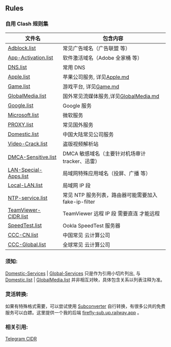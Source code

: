 ## Rules

### 自用 Clash 规则集

| 文件名                                                                                                 | 包含内容                                                                                                |
| ------------------------------------------------------------------------------------------------------ | ------------------------------------------------------------------------------------------------------- |
| [Adblock.list](https://github.com/LM-Firefly/Rules/blob/master/Adblock/Adblock.list)                   | 常见广告域名（广告联盟 等）                                                                             |
| [App-Activation.list](https://github.com/LM-Firefly/Rules/blob/master/Special/App-Activation.list)     | 软件激活域名（Adobe 全家桶 等）                                                                         |
| [DNS.list](https://github.com/LM-Firefly/Rules/blob/master/Special/DNS.list)                           | 常用 DNS                                                                                                |
| [Apple.list](https://github.com/LM-Firefly/Rules/blob/master/Apple.list)                               | 苹果公司服务, 详见[Apple.md](https://github.com/LM-Firefly/Rules/blob/master/Apple.md)                  |
| [Game.list](https://github.com/LM-Firefly/Rules/blob/master/Game.list)                                 | 游戏平台, 详见[Game.md](https://github.com/LM-Firefly/Rules/blob/master/Game.md)                        |
| [GlobalMedia.list](https://github.com/LM-Firefly/Rules/blob/master/GlobalMedia.list)                   | 国外常见流媒体服务,详见[GlobalMedia.md](https://github.com/LM-Firefly/Rules/blob/master/GlobalMedia.md) |
| [Google.list](https://github.com/LM-Firefly/Rules/blob/master/PROXY/Google.list)                       | Google 服务                                                                                             |
| [Microsoft.list](https://github.com/LM-Firefly/Rules/blob/master/Microsoft.list)                       | 微软服务                                                                                                |
| [PROXY.list](https://github.com/LM-Firefly/Rules/blob/master/PROXY.list)                               | 常见国外服务                                                                                            |
| [Domestic.list](https://github.com/LM-Firefly/Rules/blob/master/Domestic.list)                         | 中国大陆常见公司服务                                                                                    |
| [Video-Crack.list](https://github.com/LM-Firefly/Rules/blob/master/Special/Video-Crack.list)           | 盗版视频解析站                                                                                          |
| [DMCA-Sensitive.list](https://github.com/LM-Firefly/Rules/blob/master/Special/DMCA-Sensitive.list)     | DMCA 敏感域名（主要针对机场审计 tracker、迅雷）                                                         |
| [LAN-Special-Apps.list](https://github.com/LM-Firefly/Rules/blob/master/Special/LAN-Special-Apps.list) | 局域网特殊应用域名（投屏、广播 等）                                                                     |
| [Local-LAN.list](https://github.com/LM-Firefly/Rules/blob/master/Special/Local-LAN.list)               | 局域网 IP 段                                                                                            |
| [NTP-service.list](https://github.com/LM-Firefly/Rules/blob/master/Special/NTP-Service.list)           | 常见 NTP 服务列表，路由器可能需要加入 fake-ip-filter                                                    |
| [TeamViewer-CIDR.list](https://github.com/LM-Firefly/Rules/blob/master/Special/TeamViewer-CIDR.list)   | TeamViewer 远程 IP 段 需要直连 才能远程                                                                 |
| [SpeedTest.list](https://github.com/LM-Firefly/Rules/blob/master/SpeedTest.list)                       | Ookla SpeedTest 服务器                                                                                  |
| [CCC-CN.list](https://github.com/LM-Firefly/Rules/blob/master/CCC-CN.list)                             | 中国常见 云计算公司                                                                                     |
| [CCC-Global.list](https://github.com/LM-Firefly/Rules/blob/master/CCC-Global.list)                     | 全球常见 云计算公司                                                                                     |

### 须知:

[Domestic-Services](https://github.com/LM-Firefly/Rules/tree/master/Domestic-Services) | [Global-Services](https://github.com/LM-Firefly/Rules/tree/master/Global-Services) 只是作为引用小切片列出, 与 [Domestic.list](https://github.com/LM-Firefly/Rules/blob/master/Domestic.list) | [GlobalMedia.list](https://github.com/LM-Firefly/Rules/blob/master/GlobalMedia.list) 并非相互对映，具体包含关系以列表注释为准。

### 灵活转换:

如果有特殊格式需要，可以尝试使用 [Subconverter](https://github.com/tindy2013/subconverter/blob/master/README-cn.md#%E8%A7%84%E5%88%99%E8%BD%AC%E6%8D%A2) 自行转换，有很多公共的免费服务可以白嫖。这里提供一个我的后端 [firefly-sub.up.railway.app](https://firefly-sub.up.railway.app/) 。

### 相关引用:

[Telegram CIDR](https://core.telegram.org/resources/cidr.txt)
